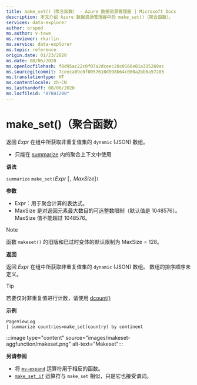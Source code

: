 ```yaml
---
title: make_set()（聚合函数） - Azure 数据资源管理器 | Microsoft Docs
description: 本文介绍 Azure 数据资源管理器中的 make_set()（聚合函数）。
services: data-explorer
author: orspod
ms.author: v-tawe
ms.reviewer: rkarlin
ms.service: data-explorer
ms.topic: reference
origin.date: 01/23/2020
ms.date: 08/06/2020
ms.openlocfilehash: f8d95ac22c0f07a2dceec20c0166e01a335269ac
ms.sourcegitcommit: 7ceeca89c0f0057610d998b64c000a2bb0a57285
ms.translationtype: HT
ms.contentlocale: zh-CN
ms.lasthandoff: 08/06/2020
ms.locfileid: "87841200"
---
```

# <a name="make_set-aggregation-function"></a>make_set()（聚合函数）

返回 *Expr* 在组中所获取非重复值集的 `dynamic` (JSON) 数组。

* 只能在 [summarize](summarizeoperator.md) 内的聚合上下文中使用

**语法**

`summarize` `make_set(`*Expr* [`,` *MaxSize*]`)`

**参数**

* Expr：用于聚合计算的表达式。
* MaxSize 是对返回元素最大数目的可选整数限制（默认值是 1048576）。 MaxSize 值不能超过 1048576。

> [!NOTE]
> 函数 `makeset()` 的旧版和已过时变体的默认限制为 MaxSize = 128。

**返回**

返回 *Expr* 在组中所获取非重复值集的 `dynamic` (JSON) 数组。
数组的排序顺序未定义。

> [!TIP]
> 若要仅对非重复值进行计数，请使用 [dcount()](dcount-aggfunction.md)

**示例**

```kusto
PageViewLog 
| summarize countries=make_set(country) by continent
```

:::image type="content" source="images/makeset-aggfunction/makeset.png" alt-text="Makeset":::

**另请参阅**

* 将 [`mv-expand`](./mvexpandoperator.md) 运算符用于相反的函数。
* [`make_set_if`](./makesetif-aggfunction.md) 运算符与 `make_set` 相似，只是它也接受谓词。